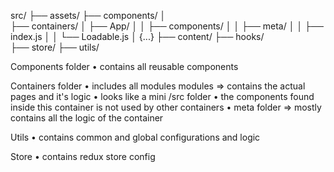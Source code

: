 src/
├── assets/
├── components/
│   
├── containers/
│   ├── App/
│   │    ├── components/
│   │    ├── meta/
│   │    ├── index.js
│   │    └── Loadable.js
│ {...}
├── content/
├── hooks/  
├── store/
├── utils/

Components folder
• contains all reusable components

Containers folder
• includes all modules 
  modules => contains the actual pages and it's logic 
• looks like a mini /src folder
• the components found inside this container is not used by other containers
• meta folder => mostly contains all the logic of the container

Utils
• contains common and global configurations and logic

Store
• contains redux store config


